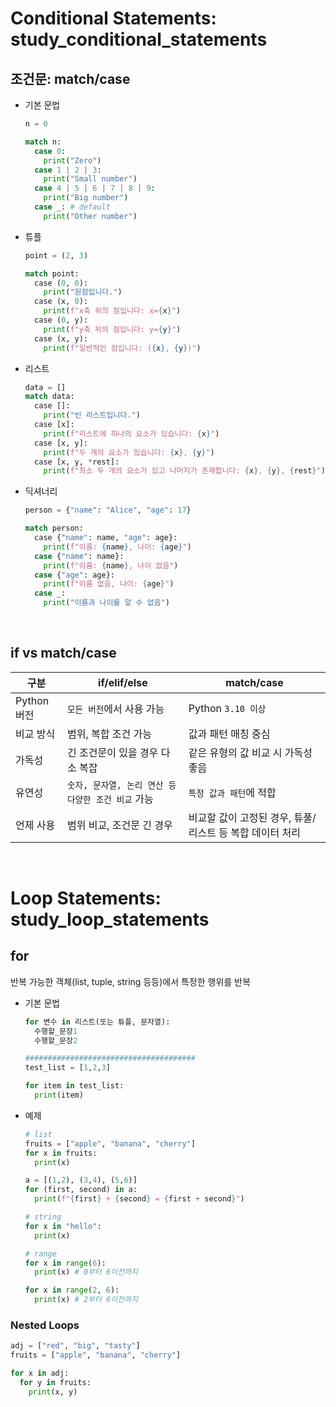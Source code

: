 # Conditional Statements: study_conditional_statements
## 조건문: match/case
- 기본 문법
  ```python
  n = 0

  match n:
    case 0:
      print("Zero")
    case 1 | 2 | 3:
      print("Small number")
    case 4 | 5 | 6 | 7 | 8 | 9:
      print("Big number")
    case _: # default
      print("Other number")
  ```

- 튜플
  ```python
  point = (2, 3)

  match point:
    case (0, 0):
      print("원점입니다.")
    case (x, 0):
      print(f"x축 위의 점입니다: x={x}")
    case (0, y):
      print(f"y축 위의 점입니다: y={y}")
    case (x, y):
      print(f"일반적인 점입니다: ({x}, {y})")
  ```

- 리스트
  ```python
  data = []
  match data:
    case []:
      print("빈 리스트입니다.")
    case [x]:
      print(f"리스트에 하나의 요소가 있습니다: {x}")
    case [x, y]:
      print(f"두 개의 요소가 있습니다: {x}, {y}")
    case [x, y, *rest]:
      print(f"최소 두 개의 요소가 있고 나머지가 존재합니다: {x}, {y}, {rest}")
  ```

- 딕셔너리
  ```python
  person = {"name": "Alice", "age": 17}

  match person:
    case {"name": name, "age": age}:
      print(f"이름: {name}, 나이: {age}")
    case {"name": name}:
      print(f"이름: {name}, 나이 없음")
    case {"age": age}:
      print(f"이름 없음, 나이: {age}")
    case _:
      print("이름과 나이를 알 수 없음")
  ```
<br/>

## if vs match/case
| **구분** | **if/elif/else** |	**match/case** |
|-----|--------------|------------|
| Python 버전	|`모든 버전`에서 사용 가능|	Python `3.10 이상`|
| 비교 방식	|범위, 복합 조건 가능	|값과 패턴 매칭 중심|
| 가독성|	긴 조건문이 있을 경우 다소 복잡	|같은 유형의 값 비교 시 가독성 좋음|
| 유연성	|`숫자, 문자열, 논리 연산 등 다양한 조건 비교` 가능	|`특정 값과 패턴`에 적합|
| 언제 사용 | 범위 비교, 조건문 긴 경우 | 비교할 값이 고정된 경우, 튜풀/리스트 등 복합 데이터 처리|
<br/>

# Loop Statements: study_loop_statements
## for
반복 가능한 객체(list, tuple, string 등등)에서 특정한 행위를 반복

- 기본 문법
  ```python
  for 변수 in 리스트(또는 튜플, 문자열):
    수행할_문장1
    수행할_문장2

  ######################################
  test_list = [1,2,3]

  for item in test_list:
    print(item)
  ```

- 예제 
  ```python
  # list
  fruits = ["apple", "banana", "cherry"]
  for x in fruits:
    print(x)
  
  a = [(1,2), (3,4), (5,6)]
  for (first, second) in a:
    print(f"{first} + {second} = {first + second}")

  # string
  for x in "hello":
    print(x)

  # range
  for x in range(6):
    print(x) # 0부터 6이전까지

  for x in range(2, 6):
    print(x) # 2부터 6이전까지
  ```

### Nested Loops
  ```python
  adj = ["red", "big", "tasty"]
  fruits = ["apple", "banana", "cherry"]

  for x in adj:
    for y in fruits:
      print(x, y)
  ```
